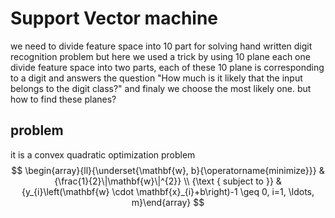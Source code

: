 # Support Vector machine
we need to divide feature space into 10 part for solving hand written digit recognition problem
but here we used a trick by using 10 plane each one divide feature space into two parts,
each of these 10 plane is corresponding to a digit and answers the question "How much is it likely that the input belongs to the digit class?"
and finaly we choose the most likely one.
but how to find these planes?

## problem
it is a convex quadratic optimization problem
$$
\begin{array}{ll}{\underset{\mathbf{w}, b}{\operatorname{minimize}}} & {\frac{1}{2}\|\mathbf{w}\|^{2}}
\\ {\text { subject to }} & {y_{i}\left(\mathbf{w} \cdot \mathbf{x}_{i}+b\right)-1 \geq 0, i=1, \ldots, m}\end{array}
$$
